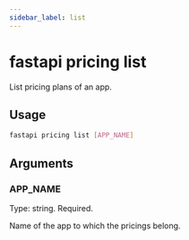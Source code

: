 ```yaml
---
sidebar_label: list
---
```


# fastapi pricing list

List pricing plans of an app.

## Usage

```bash
fastapi pricing list [APP_NAME]
```

## Arguments

### APP_NAME

Type: string. Required.

Name of the app to which the pricings belong.
